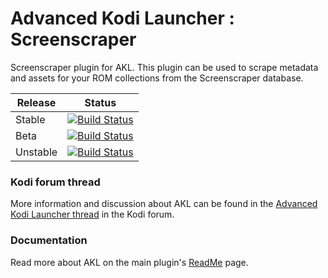 # Advanced Kodi Launcher : Screenscraper

Screenscraper plugin for AKL. This plugin can be used to scrape metadata and assets for your ROM collections from the Screenscraper database.

| Release | Status |
|----|----|
| Stable |[![Build Status](https://dev.azure.com/jnpro/AKL/_apis/build/status/script.akl.screenscraper?branchName=main)](https://dev.azure.com/jnpro/AKL/_build/latest?definitionId=11&branchName=main) |
| Beta | [![Build Status](https://dev.azure.com/jnpro/AKL/_apis/build/status/script.akl.screenscraper?branchName=release/1.0.0)](https://dev.azure.com/jnpro/AKL/_build/latest?definitionId=11&branchName=release/1.0.0) |
| Unstable | [![Build Status](https://dev.azure.com/jnpro/AKL/_apis/build/status/script.akl.screenscraper?branchName=dev)](https://dev.azure.com/jnpro/AKL/_build/latest?definitionId=11&branchName=dev) |

### Kodi forum thread ###

More information and discussion about AKL can be found in the [Advanced Kodi Launcher thread] 
in the Kodi forum.

[Advanced Kodi Launcher thread]: https://forum.kodi.tv/showthread.php?tid=366351

### Documentation ###

Read more about AKL on the main plugin's [ReadMe](https://github.com/chrisism/plugin.program.akl/blob/master/README.md) page.
